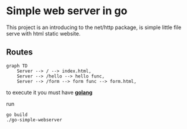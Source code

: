 # Simple web server in go

This project is an introducing to the net/http package, is simple little file serve with html static website.

## Routes

```mermaid
graph TD
    Server --> / --> index.html,
    Server --> /hello --> hello func,
    Server --> /form --> form func --> form.html,
```

to execute it you must have [**golang**](https://golang.org/)

run

```
go build
./go-simple-webserver
```
